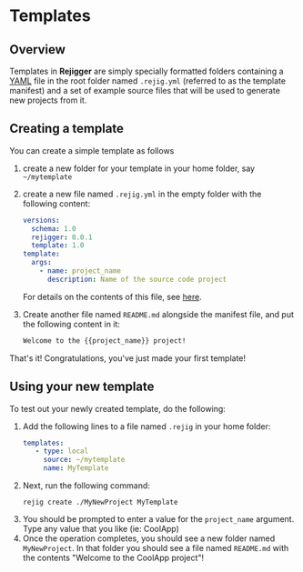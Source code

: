 # Templates

## Overview

Templates in **Rejigger** are simply specially formatted folders containing a [YAML](https://yaml.org) file in the root folder named `.rejig.yml` (referred to as the template manifest) and a set of example source files that will be used to generate new projects from it.

## Creating a template

You can create a simple template as follows

1. create a new folder for your template in your home folder, say `~/mytemplate`
2. create a new file named `.rejig.yml` in the empty folder with the following content:
   ```yaml
   versions:
     schema: 1.0
     rejigger: 0.0.1
     template: 1.0
   template:
     args:
       - name: project_name
         description: Name of the source code project
   ```
   For details on the contents of this file, see [here](../tmpl).
3. Create another file named `README.md` alongside the manifest file, and put the following content in it:

   ```markdown
   Welcome to the {{project_name}} project!
   ```

That's it! Congratulations, you've just made your first template!

## Using your new template

To test out your newly created template, do the following:

1. Add the following lines to a file named `.rejig` in your home folder:
   ```yaml
   templates:
      - type: local
        source: ~/mytemplate
        name: MyTemplate
   ```
2. Next, run the following command:
   ```
   rejig create ./MyNewProject MyTemplate
   ```
3. You should be prompted to enter a value for the `project_name` argument. Type any value that you like (ie: CoolApp)
4. Once the operation completes, you should see a new folder named `MyNewProject`. In that folder you should see a file named `README.md` with the contents "Welcome to the CoolApp project"!